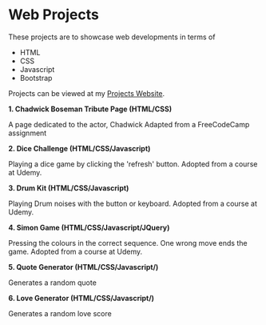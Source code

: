 # Web Projects

These projects are to showcase web developments in terms of

* HTML
* CSS
* Javascript
* Bootstrap

Projects can be viewed at my [Projects Website](http://www.thebluefish.com/portfolio/).

**1. Chadwick Boseman Tribute Page (HTML/CSS)**

A page dedicated to the actor, Chadwick
Adapted from a FreeCodeCamp assignment

**2. Dice Challenge (HTML/CSS/Javascript)**

Playing a dice game by clicking the 'refresh' button.
Adopted from a course at Udemy. 

**3. Drum Kit (HTML/CSS/Javascript)**

Playing Drum noises with the button or keyboard.
Adopted from a course at Udemy. 

**4. Simon Game (HTML/CSS/Javascript/JQuery)**

Pressing the colours in the correct sequence. One wrong move ends the game.
Adopted from a course at Udemy. 

**5. Quote Generator (HTML/CSS/Javascript/)**

Generates a random quote

**6. Love Generator (HTML/CSS/Javascript/)**

Generates a random love score
